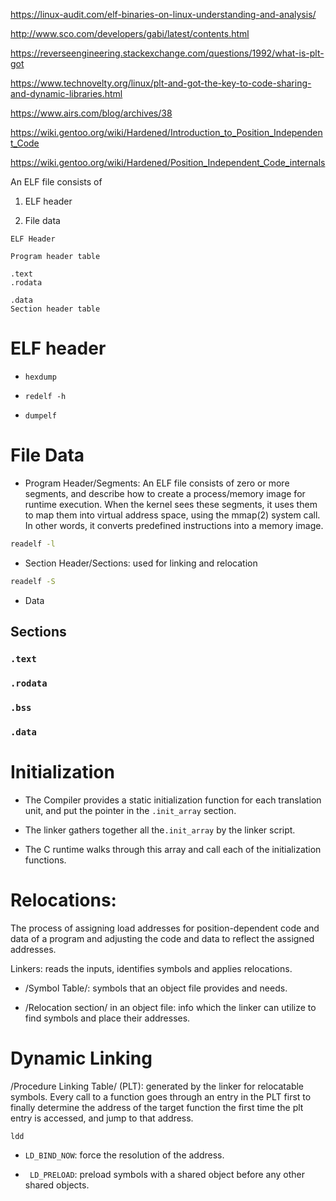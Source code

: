 https://linux-audit.com/elf-binaries-on-linux-understanding-and-analysis/

http://www.sco.com/developers/gabi/latest/contents.html

https://reverseengineering.stackexchange.com/questions/1992/what-is-plt-got

https://www.technovelty.org/linux/plt-and-got-the-key-to-code-sharing-and-dynamic-libraries.html

https://www.airs.com/blog/archives/38

https://wiki.gentoo.org/wiki/Hardened/Introduction_to_Position_Independent_Code

https://wiki.gentoo.org/wiki/Hardened/Position_Independent_Code_internals

An ELF file consists of 

1. ELF header

2. File data

```
ELF Header

Program header table

.text
.rodata

.data
Section header table

```

# ELF header

- `hexdump`

- `redelf -h`

- `dumpelf`

# File Data

- Program Header/Segments: An ELF file consists of zero or more segments, and describe how to create a process/memory image for runtime execution. When the kernel sees these segments, it uses them to map them into virtual address space, using the mmap(2) system call. In other words, it converts predefined instructions into a memory image.

```bash
readelf -l
```

- Section Header/Sections: used for linking and relocation

```bash
readelf -S
```

- Data

## Sections

### `.text`

### `.rodata`

### `.bss`

### `.data`

# Initialization

- The Compiler provides a static initialization function for each translation unit, and put the pointer in the `.init_array` section.

- The linker gathers together all the`.init_array` by the linker script.

- The C runtime walks through this array and call each of the initialization functions.

# Relocations:

The process of assigning load addresses for position-dependent code and data of a program and adjusting the code and data to reflect the assigned addresses.

Linkers: reads the inputs, identifies symbols and applies relocations.

- /Symbol Table/: symbols that an object file provides and needs.

- /Relocation section/ in an object file: info which the linker can utilize to find symbols and place their addresses.

# Dynamic Linking

/Procedure Linking Table/ (PLT): generated by the linker for relocatable symbols. Every call to a function goes through an entry 
in the PLT first to finally determine the address of the target function the first time the plt entry is accessed, and jump to that address.

`ldd`

- `LD_BIND_NOW`: force the resolution of the address.

- ` LD_PRELOAD`: preload symbols with a shared object before any other shared objects.
